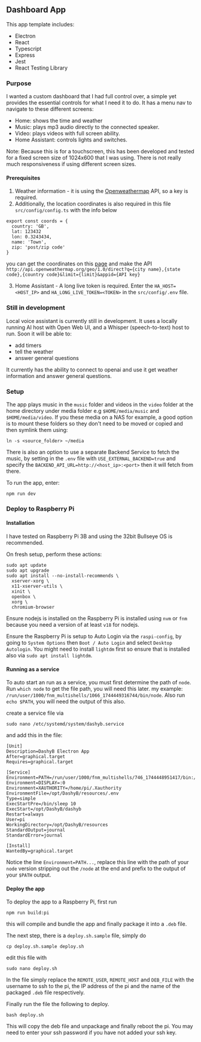 ## Dashboard App

This app template includes:

- Electron
- React
- Typescript
- Express
- Jest
- React Testing Library

### Purpose

I wanted a custom dashboard that I had full control over, a simple yet provides the essential controls for what I need it to do. It has a menu nav to navigate to these different screens:

- Home: shows the time and weather
- Music: plays mp3 audio directly to the connected speaker.
- Video: plays videos with full screen ability.
- Home Assistant: controls lights and switches.

Note: Because this is for a touchscreen, this has been developed and tested for a fixed screen size of 1024x600 that I was using. There is not really much responsiveness if using different screen sizes.

#### Prerequisites

1. Weather information - it is using the [Openweathermap](https://openweathermap.org/) API, so a key is required.
2. Additionally, the location coordinates is also required in this file `src/config/config.ts` with the info below

```
export const coords = {
  country: 'GB',
  lat: 123432
  lon: 0.3243434,
  name: 'Town',
  zip: 'post/zip code'
}
```

you can get the coordinates on this [page](https://openweathermap.org/api/geocoding-api) and make the API `http://api.openweathermap.org/geo/1.0/direct?q={city name},{state code},{country code}&limit={limit}&appid={API key}`

3. Home Assistant - A long live token is required. Enter the `HA_HOST=<HOST_IP>` and `HA_LONG_LIVE_TOKEN=<TOKEN>` in the `src/config/.env` file.

### Still in development

Local voice assistant is currently still in development. It uses a locally running AI host with Open Web UI, and a Whisper (speech-to-text) host to run.
Soon it will be able to:

- add timers
- tell the weather
- answer general questions

It currently has the ability to connect to openai and use it get weather information and answer general questions.

### Setup

The app plays music in the `music` folder and videos in the `video` folder at the home directory under media folder e.g `$HOME/media/music` and `$HOME/media/video`. If you these media on a NAS for example, a good option is to mount these folders so they don't need to be moved or copied and then symlink them using:
```
ln -s <source_folder> ~/media
```

There is also an option to use a separate Backend Service to fetch the music, by setting in the `.env` file with `USE_EXTERNAL_BACKEND=true` and specify the `BACKEND_API_URL=http://<host_ip>:<port>` then it will fetch from there.

To run the app, enter:

```
npm run dev
```


### Deploy to Raspberry Pi

#### Installation

I have tested on Raspberry Pi 3B and using the 32bit Bullseye OS is recommended.

On fresh setup, perform these actions:
```
sudo apt update
sudo apt upgrade
sudo apt install --no-install-recommends \
  xserver-xorg \
  x11-xserver-utils \
  xinit \
  openbox \
  xorg \
  chromium-browser
```

Ensure nodejs is installed on the Raspberry Pi is installed using `nvm` or `fnm` because you need a version of at least `v18` for nodejs.

Ensure the Raspberry Pi is setup to Auto Login via the `raspi-config`, by going to `System Options` then `Boot / Auto Login` and select `Desktop Autologin`. You might need to install `lightdm` first so ensure that is installed also via `sudo apt install lightdm`.

#### Running as a service

To auto start an run as a service, you must first determine the path of `node`.
Run `which node` to get the file path, you will need this later.
my example: `/run/user/1000/fnm_multishells/1066_1744449316744/bin/node`.
Also run `echo $PATH`, you will need the output of this also.

create a service file via 
```
sudo nano /etc/systemd/system/dashyb.service 
```
and add this in the file:
```
[Unit]
Description=DashyB Electron App
After=graphical.target
Requires=graphical.target

[Service]
Environment=PATH=/run/user/1000/fnm_multishells/746_1744448951417/bin:/home/pi/.local/share/fnm:/usr/local/sbin:/usr/local/bin:/usr/sbin:/usr/bin:/sbin:/bin:/usr/local/games:/usr/games
Environment=DISPLAY=:0
Environment=XAUTHORITY=/home/pi/.Xauthority
EnvironmentFile=/opt/DashyB/resources/.env
Type=simple
ExecStartPre=/bin/sleep 10
ExecStart=/opt/DashyB/dashyb
Restart=always
User=pi
WorkingDirectory=/opt/DashyB/resources
StandardOutput=journal
StandardError=journal

[Install]
WantedBy=graphical.target
```
Notice the line `Environment=PATH...`, replace this line with the path of your `node` version stripping out the `/node` at the end and prefix to the output of your `$PATH` output.

#### Deploy the app

To deploy the app to a Raspberry Pi, first run
```
npm run build:pi
```
this will compile and bundle the app and finally package it into a `.deb` file.

The next step, there is a `deploy.sh.sample` file, simply do 
```
cp deploy.sh.sample deploy.sh
```
edit this file with
```
sudo nano deploy.sh
```
In the file simply replace the `REMOTE_USER`, `REMOTE_HOST` and `DEB_FILE` with the username to ssh to the pi, the IP address of the pi and the name of the packaged `.deb` file respectively.

Finally run the file the following to deploy.
```
bash deploy.sh
```
This will copy the deb file and unpackage and finally reboot the pi. You may need to enter your ssh password if you have not added your ssh key.
